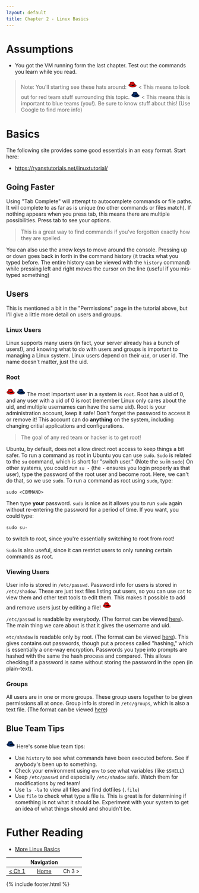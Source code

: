 ```yaml
---
layout: default
title: Chapter 2 - Linux Basics
---
```


# Assumptions

* You got the VM running form the last chapter. Test out the commands you learn while you read.

> Note: You'll starting see these hats around: 
> ![RedTeam!](images/redteam.png) < This means to look out for red team stuff surrounding this topic.
> ![BlueTeam!](images/blueteam.png) < This means this is important to blue teams (you!). Be sure to know stuff about this! (Use Google to find more info)

# Basics

The following site provides some good essentials in an easy format. Start here: 
* https://ryanstutorials.net/linuxtutorial/

## Going Faster

Using "Tab Complete" will attempt to autocomplete commands or file paths. It will complete to as far as is unique (no other commands or files match). If nothing appears when you press tab, this means there are multiple possibilities. Press tab to see your options. 

> This is a great way to find commands if you've forgotten exactly how they are spelled.

You can also use the arrow keys to move around the console. Pressing up or down goes back in forth in the command history (it tracks what you typed before. The entire history can be viewed with the `history` command) while pressing left and right moves the cursor on the line (useful if you mis-typed something)

## Users 

This is mentioned a bit in the "Permissions" page in the tutorial above, but I'll give a little more detail on users and groups.

### Linux Users

Linux supports many users (in fact, your server already has a bunch of users!), and knowing what to do with users and groups is important to managing a Linux system. Linux users depend on their `uid`, or user id. The name doesn't matter, just the uid.

### Root

![RedTeam!](images/redteam.png) ![BlueTeam!](images/blueteam.png) The most important user in a system is `root`. Root has a uid of 0, and any user with a uid of 0 is root (remember Linux only cares about the uid, and multiple usernames can have the same uid). Root is your administration account, keep it safe! Don't forget the password to access it or remove it! This account can do **anything** on the system, including changing critial applications and configurations.

> The goal of any red team or hacker is to get root!

Ubuntu, by default, does not allow direct root access to keep things a bit safer. To run a command as root in Ubuntu you can use `sudo`. `Sudo` is related to the `su` command, which is short for "switch user." (Note the `su` in `sudo`) On other systems, you could run `su -` (the `-` ensures you login properly as that user), type the password of the root user and become root. Here, we can't do that, so we use `sudo`. To run a command as root using `sudo`, type:
```
sudo <COMMAND>
```
Then type **your** password. `sudo` is nice as it allows you to run `sudo` again without re-entering the password for a period of time. If you want, you could type:
```
sudo su- 
```
to switch to root, since you're essentially switching to root from root!

`Sudo` is also useful, since it can restrict users to only running certain commands as root. 

### Viewing Users

User info is stored in `/etc/passwd`. Password info for users is stored in `/etc/shadow`. These are just text files listing out users, so you can use `cat` to view them and other text tools to edit them. This makes it possible to add and remove users just by editing a file! ![RedTeam!](images/redteam.png)

`/etc/passwd` is readable by everybody. (The format can be viewed [here](https://www.cyberciti.biz/faq/understanding-etcpasswd-file-format/)). The main thing we care about is that it gives the username and uid. 

`etc/shadow` is readable only by root. (The format can be viewed [here](https://www.cyberciti.biz/faq/understanding-etcshadow-file/)). This gives contains out passwords, though put a process called "hashing," which is essentially a one-way encryption. Passwords you type into prompts are hashed with the same the hash process and compared. This allows checking if a password is same without storing the password in the open (in plain-text).

### Groups

All users are in one or more groups. These group users together to be given permissions all at once. Group info is stored in `/etc/groups`, which is also a text file. (The format can be viewed [here](https://www.cyberciti.biz/faq/understanding-etcgroup-file/))

## Blue Team Tips

![BlueTeam!](images/blueteam.png) Here's some blue team tips:
* Use `history` to see what commands have been executed before. See if anybody's been up to something.
* Check your environment using `env` to see what variables (like `$SHELL`)
* Keep `/etc/passwd` and especially `/etc/shadow` safe. Watch them for modifications by red team!
* Use `ls -la` to view all files and find dotfiles (`.file`)
* Use `file` to check what type a file is. This is great is for determining if something is not what it should be. Experiment with your system to get an idea of what things should and shouldn't be.


# Futher Reading

* [More Linux Basics](https://www.funtoo.org/Linux_Fundamentals,_Part_1)




|         |  Navigation  |   |
| :-------------: |:-------------:| -----:|
| [< Ch 1](Chapter1-GettingStarted) | [Home](index) | Ch 3 >  |



{% include footer.html %}